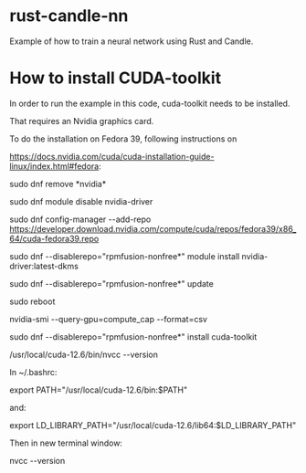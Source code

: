 # rust-candle-nn
Example of how to train a neural network using Rust and Candle.

# How to install CUDA-toolkit
In order to run the example in this code, cuda-toolkit needs to be installed.

That requires an Nvidia graphics card.

To do the installation on Fedora 39, following instructions on

https://docs.nvidia.com/cuda/cuda-installation-guide-linux/index.html#fedora:

sudo dnf remove \*nvidia\*

sudo dnf module disable nvidia-driver

sudo dnf config-manager --add-repo https://developer.download.nvidia.com/compute/cuda/repos/fedora39/x86_64/cuda-fedora39.repo

sudo dnf --disablerepo="rpmfusion-nonfree*" module install nvidia-driver:latest-dkms

sudo dnf --disablerepo="rpmfusion-nonfree*" update

sudo reboot

nvidia-smi --query-gpu=compute_cap --format=csv

sudo dnf --disablerepo="rpmfusion-nonfree*" install cuda-toolkit

/usr/local/cuda-12.6/bin/nvcc --version

In ~/.bashrc:

export PATH="/usr/local/cuda-12.6/bin:$PATH"

and:

export LD_LIBRARY_PATH="/usr/local/cuda-12.6/lib64:$LD_LIBRARY_PATH"

Then in new terminal window:

nvcc --version
